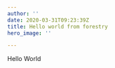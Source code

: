 ```yaml
---
author: ''
date: 2020-03-31T09:23:39Z
title: Hello world from forestry
hero_image: ''

---
```

Hello World